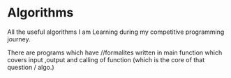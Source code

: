 # Algorithms
All the useful algorithms I am Learning during my competitive programming journey.

There are programs which have //formalites written in main function which covers input ,output and calling of function (which is the core of that question / algo.)
